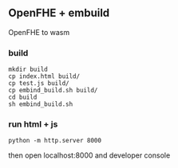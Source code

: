 ## OpenFHE + embuild

OpenFHE to wasm

### build

```
mkdir build
cp index.html build/
cp test.js build/
cp embind_build.sh build/
cd build
sh embind_build.sh
```


### run html + js

```
python -m http.server 8000
```

then open localhost:8000 and developer console

